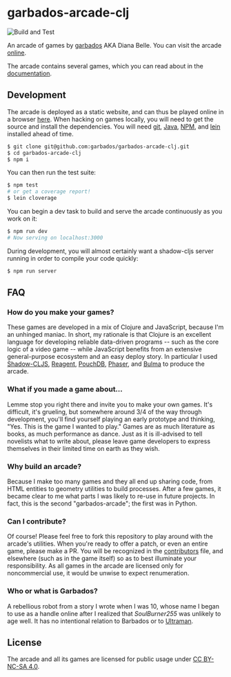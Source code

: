 # garbados-arcade-clj

![Build and Test](https://github.com/garbados/garbados-arcade-clj/actions/workflows/test.yaml/badge.svg)

An arcade of games by [garbados](https://github.com/garbados) AKA Diana Belle. You can visit the arcade [online][arcade].

The arcade contains several games, which you can read about in the [documentation](./doc/intro.md).

## Development

The arcade is deployed as a static website, and can thus be played online in a browser [here][arcade]. When hacking on games locally, you will need to get the source and install the dependencies. You will need [git](https://git-scm.com/), [Java](https://www.java.com/en/), [NPM](https://www.npmjs.com/), and [lein](https://codeberg.org/leiningen/leiningen) installed ahead of time.

```bash
$ git clone git@github.com:garbados/garbados-arcade-clj.git
$ cd garbados-arcade-clj
$ npm i
```

You can then run the test suite:

```bash
$ npm test
# or get a coverage report!
$ lein cloverage
```

You can begin a dev task to build and serve the arcade continuously as you work on it:

```bash
$ npm run dev
# Now serving on localhost:3000
```

During development, you will almost certainly want a shadow-cljs server running in order to compile your code quickly:

```bash
$ npm run server
```

## FAQ

### How do you make your games?

These games are developed in a mix of Clojure and JavaScript, because I'm an unhinged maniac. In short, my rationale is that Clojure is an excellent language for developing reliable data-driven programs -- such as the core logic of a video game -- while JavaScript benefits from an extensive general-purpose ecosystem and an easy deploy story. In particular I used [Shadow-CLJS](https://shadow-cljs.github.io/docs/UsersGuide.html), [Reagent](https://reagent-project.github.io/), [PouchDB](https://pouchdb.com/), [Phaser](https://phaser.io/), and [Bulma](https://bulma.io/) to produce the arcade.

### What if you made a game about...

Lemme stop you right there and invite you to make your own games. It's difficult, it's grueling, but somewhere around 3/4 of the way through development, you'll find yourself playing an early prototype and thinking, "Yes. This is the game I wanted to play." Games are as much literature as books, as much performance as dance. Just as it is ill-advised to tell novelists what to write about, please leave game developers to express themselves in their limited time on earth as they wish.

### Why build an arcade?

Because I make too many games and they all end up sharing code, from HTML entities to geometry utilities to build processes. After a few games, it became clear to me what parts I was likely to re-use in future projects. In fact, this is the second "garbados-arcade"; the first was in Python.

### Can I contribute?

Of course! Please feel free to fork this repository to play around with the arcade's utilities. When you're ready to offer a patch, or even an entire game, please make a PR. You will be recognized in the [contributors](./CONTRIBUTORS.txt) file, and elsewhere (such as in the game itself) so as to best illuminate your responsibility. As all games in the arcade are licensed only for noncommercial use, it would be unwise to expect renumeration.

### Who or what is Garbados?

A rebellious robot from a story I wrote when I was 10, whose name I began to use as a handle online after I realized that *SoulBurner255* was unlikely to age well. It has no intentional relation to Barbados or to [Ultraman](https://ultra.fandom.com/wiki/Garbados).

## License

The arcade and all its games are licensed for public usage under [CC BY-NC-SA 4.0](https://creativecommons.org/licenses/by-nc-sa/4.0/).

[arcade]: https://garbados.github.io/garbados-arcade-clj/
